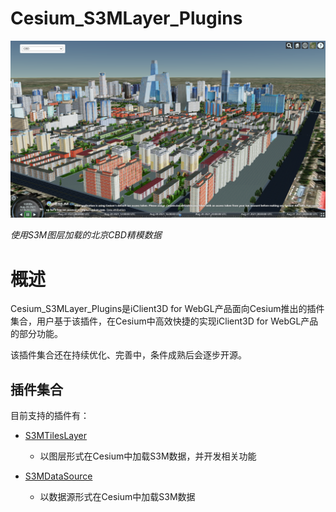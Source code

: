 # Cesium_S3MLayer_Plugins

![](figures/cbd.png)

_使用S3M图层加载的北京CBD精模数据_

# 概述
Cesium_S3MLayer_Plugins是iClient3D for WebGL产品面向Cesium推出的插件集合，用户基于该插件，在Cesium中高效快捷的实现iClient3D for WebGL产品的部分功能。


该插件集合还在持续优化、完善中，条件成熟后会逐步开源。

## 插件集合
目前支持的插件有：

* [S3MTilesLayer](./S3MTilesLayer/)

    * 以图层形式在Cesium中加载S3M数据，并开发相关功能

* [S3MDataSource](./S3MDataSource/)
    * 以数据源形式在Cesium中加载S3M数据
